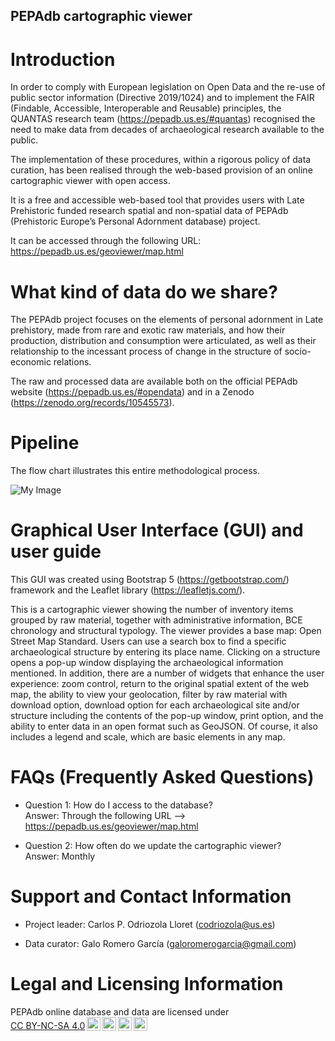 ## PEPAdb cartographic viewer

# Introduction

In order to comply with European legislation on Open Data and the re-use of public sector information (Directive 2019/1024) and to implement the FAIR (Findable, Accessible, Interoperable and Reusable) principles, the QUANTAS research team (https://pepadb.us.es/#quantas) recognised the need to make data from decades of archaeological research available to the public. 

The implementation of these procedures, within a rigorous policy of data curation, has been realised through the web-based provision of an online cartographic viewer with open access.

It is a free and accessible web-based tool that provides users with Late Prehistoric funded research spatial and non-spatial data of PEPAdb (Prehistoric Europe’s Personal Adornment database) project.

It can be accessed through the following URL: https://pepadb.us.es/geoviewer/map.html

# What kind of data do we share?

The PEPAdb project focuses on the elements of personal adornment in Late prehistory, made from rare and exotic raw materials, and how their production, distribution and consumption were articulated, as well as their relationship to the incessant process of change in the structure of socio-economic relations.

The raw and processed data are available both on the official PEPAdb website (https://pepadb.us.es/#opendata) and in a Zenodo (https://zenodo.org/records/10545573).

# Pipeline 

The flow chart illustrates this entire methodological process.

![My Image](https://drive.google.com/uc?export=view&id=1YbjT00FgxiS5EVQU7tSOZk6TRd8P08zu)

# Graphical User Interface (GUI) and user guide

This GUI was created using Bootstrap 5 (https://getbootstrap.com/) framework and the Leaflet library (https://leafletjs.com/).

This is a cartographic viewer showing the number of inventory items grouped by raw material, together with administrative information, BCE chronology and structural typology. The viewer provides a base map: Open Street Map Standard. Users can use a search box to find a specific archaeological structure by entering its place name. Clicking on a structure opens a pop-up window displaying the archaeological information mentioned. In addition, there are a number of widgets that enhance the user experience: zoom control, return to the original spatial extent of the web map, the ability to view your geolocation, filter by raw material with download option, download option for each archaeological site and/or structure including the contents of the pop-up window, print option, and the ability to enter data in an open format such as GeoJSON. Of course, it also includes a legend and scale, which are basic elements in any map. 

# FAQs (Frequently Asked Questions)

- Question 1: How do I access to the database?<br>
  Answer: Through the following URL --> https://pepadb.us.es/geoviewer/map.html

- Question 2: How often do we update the cartographic viewer?<br>
  Answer: Monthly

# Support and Contact Information

- Project leader: Carlos P. Odriozola Lloret (codriozola@us.es)

- Data curator: Galo Romero García (galoromerogarcia@gmail.com)

# Legal and Licensing Information

  <p style="display: table-cell;" xmlns:cc="http://creativecommons.org/ns#" xmlns:dct="http://purl.org/dc/terms/"><span property="dct:title">PEPAdb online database and data</span> are licensed under <a href="http://creativecommons.org/licenses/by-nc-sa/4.0/?ref=chooser-v1" target="_blank" rel="license noopener noreferrer" style="display:inline-block;">CC BY-NC-SA 4.0<img style="height:22px!important;margin-left:3px;vertical-align:text-bottom;" src="https://mirrors.creativecommons.org/presskit/icons/cc.svg?ref=chooser-v1"><img style="height:22px!important;margin-left:3px;vertical-align:text-bottom;" src="https://mirrors.creativecommons.org/presskit/icons/by.svg?ref=chooser-v1"><img style="height:22px!important;margin-left:3px;vertical-align:text-bottom;" src="https://mirrors.creativecommons.org/presskit/icons/nc.svg?ref=chooser-v1"><img style="height:22px!important;margin-left:3px;vertical-align:text-bottom;" src="https://mirrors.creativecommons.org/presskit/icons/sa.svg?ref=chooser-v1"></a></p>







